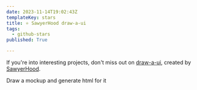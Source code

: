 ```yaml
---
date: 2023-11-14T19:02:43Z
templateKey: stars
title: ⭐ SawyerHood draw-a-ui
tags:
  - github-stars
published: True

---
```


If you're into interesting projects, don't miss out on [draw-a-ui](https://github.com/SawyerHood/draw-a-ui), created by [SawyerHood](https://github.com/SawyerHood).

Draw a mockup and generate html for it
